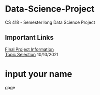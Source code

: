 # Data-Science-Project
CS 418 - Semester long Data Science Project

## Important Links
[Final Project Information](https://docs.google.com/document/d/1iMmcJpgQAO5lYcqyx8f_2vpDmmMjbwcHVjNW2Uw66wA/edit)  
[Topic Selection](https://docs.google.com/document/d/1Qth-k50JnXEz-n_HokXtaduteay9h1EqQ2-33qPnFIw/edit) 10/10/2021

# input your name
gage